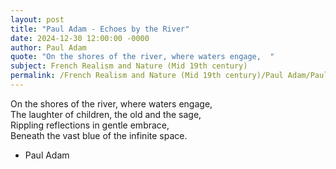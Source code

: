```yaml
---
layout: post
title: "Paul Adam - Echoes by the River"
date: 2024-12-30 12:00:00 -0000
author: Paul Adam
quote: "On the shores of the river, where waters engage,  "
subject: French Realism and Nature (Mid 19th century)
permalink: /French Realism and Nature (Mid 19th century)/Paul Adam/Paul Adam - Echoes by the River
---
```


On the shores of the river, where waters engage,  
The laughter of children, the old and the sage,  
Rippling reflections in gentle embrace,  
Beneath the vast blue of the infinite space.

- Paul Adam
